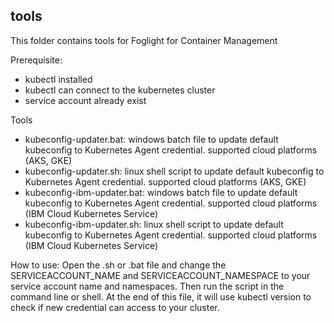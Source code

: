 ## tools ##
This folder contains tools for Foglight for Container Management

Prerequisite:
 - kubectl installed
 - kubectl can connect to the kubernetes cluster
 - service account already exist

Tools
 - kubeconfig-updater.bat: windows batch file to update default kubeconfig to Kubernetes Agent credential. supported cloud platforms (AKS, GKE)
 - kubeconfig-updater.sh: linux shell script to update default kubeconfig to Kubernetes Agent credential. supported cloud platforms (AKS, GKE)
 - kubeconfig-ibm-updater.bat: windows batch file to update default kubeconfig to Kubernetes Agent credential. supported cloud platforms (IBM Cloud Kubernetes Service)
 - kubeconfig-ibm-updater.sh: linux shell script to update default kubeconfig to Kubernetes Agent credential. supported cloud platforms (IBM Cloud Kubernetes Service)
 
How to use:
Open the .sh or .bat file and change the SERVICEACCOUNT_NAME and SERVICEACCOUNT_NAMESPACE to your service account name and namespaces.
Then run the script in the command line or shell. 
At the end of this file, it will use kubectl version to check if new credential can access to your cluster.